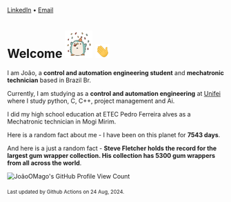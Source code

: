 [LinkedIn](https://www.linkedin.com/in/joão-pedro-gozzoli-b95641301/) &bull;
[Email](joaopedrogozzoli@gmail.com)

# Welcome <img src="happy.gif" height="64px" /> <img src="wave.gif" height="32px" />

I am João, a  **control and automation engineering student** and **mechatronic technician** based in Brazil Br.

Currently, I am studying as a **control and automation engineering** at [Unifei](https://unifei.edu.br) where I study python, C, C++, project management and Ai.

I did my high school education at ETEC Pedro Ferreira alves as a Mechatronic technician in Mogi Mirim.

Here is a random fact about me - I have been on this planet for **7543 days**.

And here is a just a random fact -  **Steve Fletcher holds the record for the largest gum wrapper collection. His collection has 5300 gum wrappers from all across the world**.

![JoãoOMago's GitHub Profile View Count](https://komarev.com/ghpvc/?username=JoaoOMago)

<sub>Last updated by Github Actions on 24 Aug, 2024.</sub>
